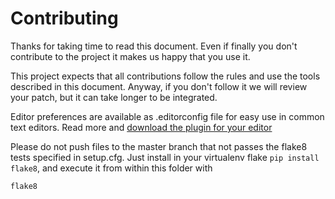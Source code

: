 # Contributing

Thanks for taking time to read this document. Even if finally you don't contribute to the project it makes us happy that you use it.

This project expects that all contributions follow the rules and use the tools described in this document. Anyway, if you don't follow it we will review your patch, but it can take longer to be integrated.

Editor preferences are available as .editorconfig file for easy use in common text editors. Read more and [download the plugin for your editor](http://editorconfig.org)

Please do not push files to the master branch that not passes the flake8 tests specified in setup.cfg. Just install in your virtualenv flake `pip install flake8`, and execute it from within this folder with

```
flake8
```